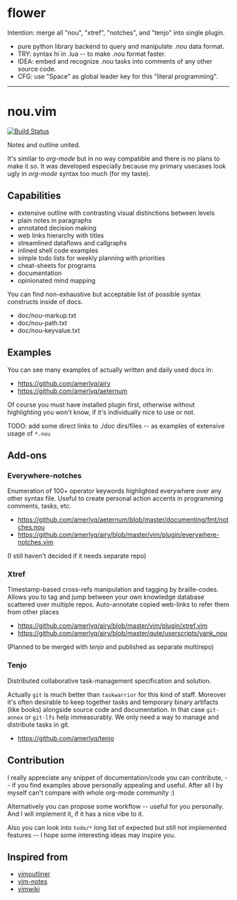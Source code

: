 # flower

Intention: merge all "nou", "xtref", "notches", and "tenjo" into single plugin.

  * pure python library backend to query and manipulate .nou data format.
  * TRY: syntax hi in .lua -- to make .nou format faster.
  * IDEA: embed and recognize .nou tasks into comments of any other source code.
  * CFG: use "Space" as global leader key for this "literal programming".

-----

# nou.vim

[![Build Status](https://travis-ci.org/amerlyq/nou.vim.svg?branch=master)](
    https://travis-ci.org/amerlyq/nou.vim)

Notes and outline united.

It's similar to *org-mode* but in no way compatible and there is no plans to make it so.
It was developed especially because my primary usecases look ugly in *org-mode* syntax too much (for my taste).


## Capabilities

  * extensive outline with contrasting visual distinctions between levels
  * plain notes in paragraphs
  * annotated decision making
  * web links hierarchy with titles
  * streamlined dataflows and callgraphs
  * inlined shell code examples
  * simple todo lists for weekly planning with priorities
  * cheat-sheets for programs
  * documentation
  * opinionated mind mapping

You can find non-exhaustive but acceptable list of possible syntax constructs inside of docs.

  * doc/nou-markup.txt
  * doc/nou-path.txt
  * doc/nou-keyvalue.txt


## Examples

You can see many examples of actually written and daily used docs in:

  * https://github.com/amerlyq/airy
  * https://github.com/amerlyq/aeternum

Of course you must have installed plugin first, otherwise without highlighting
you won't know, if it's individually nice to use or not.

TODO: add some direct links to ./doc dirs/files -- as examples of extensive usage of `*.nou`

## Add-ons

### Everywhere-notches

Enumeration of 100+ operator keywords highlighted everywhere over any other syntax file.
Useful to create personal action accents in programming comments, tasks, etc.

* https://github.com/amerlyq/aeternum/blob/master/documenting/fmt/notches.nou
* https://github.com/amerlyq/airy/blob/master/vim/plugin/everywhere-notches.vim

(I still haven't decided if it needs separate repo)

### Xtref

Timestamp-based cross-refs manipulation and tagging by braille-codes.
Allows you to tag and jump between your own knowledge database scattered over multiple repos.
Auto-annotate copied web-links to refer them from other places

* https://github.com/amerlyq/airy/blob/master/vim/plugin/xtref.vim
* https://github.com/amerlyq/airy/blob/master/qute/userscripts/yank_nou

(Planned to be merged with *tenjo* and published as separate multirepo)

### Tenjo

Distributed collaborative task-management specification and solution.

Actually `git` is much better than `taskwarrior` for this kind of staff.
Moreover it's often desirable to keep together tasks and temporary binary
artifacts (like books) alongside source code and documentation.
In that case `git-annex` or `git-lfs` help immeasurably.
We only need a way to manage and distribute tasks in git.

* https://github.com/amerlyq/tenjo

## Contribution

I really appreciate any snippet of documentation/code you can contribute,
-- if you find examples above personally appealing and useful.
After all I by myself can't compare with whole org-mode community :)

Alternatively you can propose some workflow -- useful for you personally.
And I will implement it, if it has a nice vibe to it.

Also you can look into `todo/*` long list of expected but still not implemented
features -- I hope some interesting ideas may inspire you.

## Inspired from

  * [vimoutliner](https://github.com/vimoutliner/vimoutliner)
  * [vim-notes](https://github.com/xolox/vim-notes)
  * [vimwiki](https://github.com/vimwiki/vimwiki)
